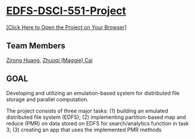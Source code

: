 # [EDFS-DSCI-551-Project](https://huan1551-edfs-dsci-551-project-edfs-llju8u.streamlit.app/)
[[Click Here to Open the Project on Your Browser]](https://huan1551-edfs-dsci-551-project-edfs-llju8u.streamlit.app/)

## Team Members
[Zirong Huang](https://github.com/huan1551), [Zhuoqi (Maggie) Cai](https://github.com/MaggieZQC)
## GOAL
Developing and utilizing an emulation-based system for distributed file storage and parallel computation. 

The project consists of three major tasks: (1) building an emulated distributed file system (EDFS); (2) implementing partition-based map and reduce (PMR) on data stored on EDFS for search/analytics function in task 3; (3) creating an app that uses the implemented PMR methods
